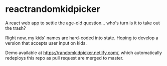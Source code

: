 # reactrandomkidpicker
A react web app to settle the age-old question... who's turn is it to take out the trash?

Right now, my kids' names are hard-coded into state. Hoping to develop a version that accepts user input on kids.

Demo available at https://randomkidpicker.netlify.com/, which automatically redeploys this repo as pull request are merged to master.
